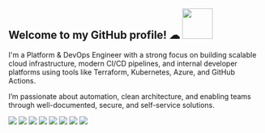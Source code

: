 ## Welcome to my GitHub profile! ☁ <img src="https://media.giphy.com/media/du3J3cXyzhj75IOgvA/giphy.gif" width="60px" />

I'm a Platform & DevOps Engineer with a strong focus on building scalable cloud infrastructure, modern CI/CD pipelines, and internal developer platforms using tools like Terraform, Kubernetes, Azure, and GitHub Actions.

I’m passionate about automation, clean architecture, and enabling teams through well-documented, secure, and self-service solutions.

![](https://img.shields.io/badge/Cloud-Azure-informational?style=flat&logo=microsoft-azure&logoColor=white&color=0078D4)
![](https://img.shields.io/badge/Code-Terraform-informational?style=flat&logo=terraform&logoColor=white&color=623CE4)
![](https://img.shields.io/badge/Scripting-Taskfiles-informational?style=flat&logo=task&logoColor=white&color=4B8BBE)
![](https://img.shields.io/badge/Scripting-Bash-informational?style=flat&logo=gnubash&logoColor=white&color=4EAA25)
![](https://img.shields.io/badge/Scripting-PowerShell-informational?style=flat&logo=powershell&logoColor=white&color=5391FE)
![](https://img.shields.io/badge/Config-YAML-informational?style=flat&logo=yaml&logoColor=white&color=CB171E)
![](https://img.shields.io/badge/Tools-Docker-informational?style=flat&logo=docker&logoColor=white&color=2496ED)
![](https://img.shields.io/badge/Tools-Kubernetes-informational?style=flat&logo=kubernetes&logoColor=white&color=326CE5)

<!--
**LloydMason95/lloydmason95** is a ✨ _special_ ✨ repository because its `README.md` (this file) appears on your GitHub profile.

Here are some ideas to get you started:

- 🔭 I’m currently working on ...
- 🌱 I’m currently learning ...
- 👯 I’m looking to collaborate on ...
- 🤔 I’m looking for help with ...
- 💬 Ask me about ...
- 📫 How to reach me: ...
- 😄 Pronouns: ...
- ⚡ Fun fact: ...
-->


